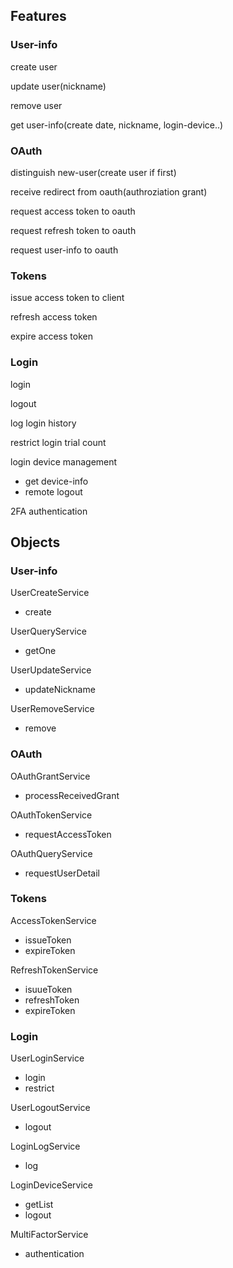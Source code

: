 ## Features

### User-info

create user

update user(nickname)

remove user

get user-info(create date, nickname, login-device..)

### OAuth

distinguish new-user(create user if first)

receive redirect from oauth(authroziation grant)

request access token to oauth

request refresh token to oauth

request user-info to oauth

### Tokens

issue access token to client

refresh access token

expire access token

### Login

login

logout

log login history

restrict login trial count

login device management
* get device-info
* remote logout

2FA authentication

## Objects

### User-info

UserCreateService
* create

UserQueryService
* getOne

UserUpdateService
* updateNickname

UserRemoveService
* remove

### OAuth

OAuthGrantService
* processReceivedGrant

OAuthTokenService
* requestAccessToken

OAuthQueryService
* requestUserDetail

### Tokens

AccessTokenService
* issueToken
* expireToken

RefreshTokenService
* isuueToken
* refreshToken
* expireToken

### Login

UserLoginService
* login
* restrict

UserLogoutService
* logout

LoginLogService
* log

LoginDeviceService
* getList
* logout

MultiFactorService
* authentication

